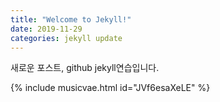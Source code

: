```yaml
---
title: "Welcome to Jekyll!"
date: 2019-11-29 
categories: jekyll update
---
```

새로운 포스트, github jekyll연습입니다.

  {% include musicvae.html id="JVf6esaXeLE" %}